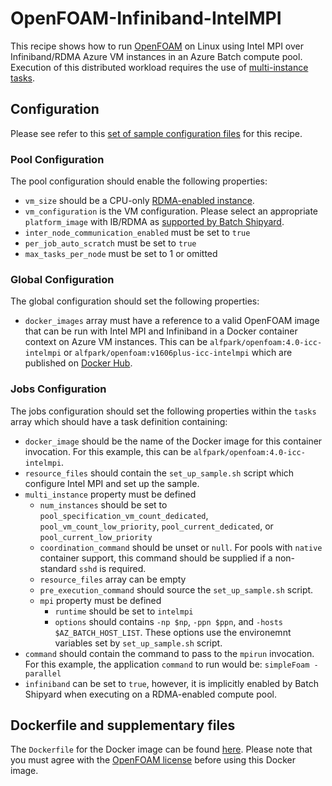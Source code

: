 # OpenFOAM-Infiniband-IntelMPI
This recipe shows how to run [OpenFOAM](http://www.openfoam.org/)
on Linux using Intel MPI over Infiniband/RDMA Azure VM instances in an Azure
Batch compute pool. Execution of this distributed workload requires the use of
[multi-instance tasks](../../docs/80-batch-shipyard-multi-instance-tasks.md).

## Configuration
Please see refer to this [set of sample configuration files](./config) for
this recipe.

### Pool Configuration
The pool configuration should enable the following properties:
* `vm_size` should be a CPU-only
[RDMA-enabled instance](https://docs.microsoft.com/azure/virtual-machines/linux/sizes-hpc).
* `vm_configuration` is the VM configuration. Please select an appropriate
`platform_image` with IB/RDMA as
[supported by Batch Shipyard](../../docs/25-batch-shipyard-platform-image-support.md).
* `inter_node_communication_enabled` must be set to `true`
* `per_job_auto_scratch` must be set to `true`
* `max_tasks_per_node` must be set to 1 or omitted

### Global Configuration
The global configuration should set the following properties:
* `docker_images` array must have a reference to a valid OpenFOAM image
that can be run with Intel MPI and Infiniband in a Docker container context
on Azure VM instances. This can be `alfpark/openfoam:4.0-icc-intelmpi` or
`alfpark/openfoam:v1606plus-icc-intelmpi`
which are published on [Docker Hub](https://hub.docker.com/r/alfpark/openfoam).

### Jobs Configuration
The jobs configuration should set the following properties within the `tasks`
array which should have a task definition containing:
* `docker_image` should be the name of the Docker image for this container invocation.
For this example, this can be `alfpark/openfoam:4.0-icc-intelmpi`.
* `resource_files` should contain the `set_up_sample.sh` script which configure
Intel MPI and set up the sample.
* `multi_instance` property must be defined
  * `num_instances` should be set to `pool_specification_vm_count_dedicated`,
    `pool_vm_count_low_priority`, `pool_current_dedicated`, or
    `pool_current_low_priority`
  * `coordination_command` should be unset or `null`. For pools with
    `native` container support, this command should be supplied if
    a non-standard `sshd` is required.
  * `resource_files` array can be empty
  * `pre_execution_command` should source the `set_up_sample.sh` script.
  * `mpi` property must be defined
    * `runtime` should be set to `intelmpi`
    * `options` should contains `-np $np`, `-ppn $ppn`, and
      `-hosts $AZ_BATCH_HOST_LIST`. These options use the environemnt
      variables set by `set_up_sample.sh` script.
* `command` should contain the command to pass to the `mpirun` invocation.
For this example, the application `command` to run would be:
`simpleFoam -parallel`
* `infiniband` can be set to `true`, however, it is implicitly enabled by
Batch Shipyard when executing on a RDMA-enabled compute pool.

## Dockerfile and supplementary files
The `Dockerfile` for the Docker image can be found [here](./docker). Please
note that you must agree with the
[OpenFOAM license](http://openfoam.org/licence/) before using this Docker
image.
